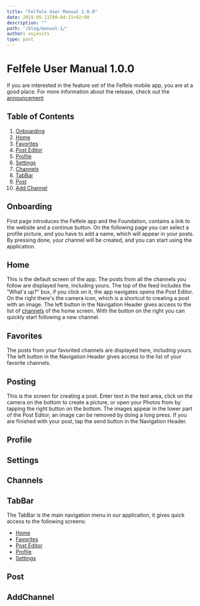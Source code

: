 ```yaml
---
title: "Felfele User Manual 1.0.0"
date: 2019-05-11T09:04:21+02:00
description: ""
path: '/blog/manual-1/'
author: vujevits
type: post
---
```



# Felfele User Manual 1.0.0
If you are interested in the feature set of the Felfele mobile app, you are at a good place. For more information about the release, check out the [announcement](https://felfele.com/blog/alpha)

## Table of Contents
1. [Onboarding](#Onboarding)
2. [Home](#Home)
3. [Favorites](#Favorites)
4. [Post Editor](#Posting)
5. [Profile](#Profile)
6. [Settings](#Settings)
7. [Channels](#Channels)
8. [TabBar](#TabBar)
9. [Post](#Post)
10. [Add Channel](#AddChannel)

## Onboarding
First page introduces the Felfele app and the Foundation, contains a link to the website and a continue button.
On the following page you can select a profile picture, and you have to add a name, which will appear in your posts. By pressing done, your channel will be created, and you can start using the application.

## Home
This is the default screen of the app. The posts from all the channels you follow are displayed here, including yours. The top of the feed includes the "What's up?" box, if you click on it, the app navigates opens the Post Editor. On the right there's the camera icon, which is a shortcut to creating a post with an image. The left button in the Navigation Header gives access to the list of [channels](#Channels) of the home screen. With the button on the right you can quickly start following a new channel.

## Favorites
The posts from your favorited channels are displayed here, including yours. The left button in the Navigation Header gives access to the list of your favorite channels. 

## Posting
This is the screen for creating a post. Enter text in the text area, click on the camera on the bottom to create a picture, or open your Photos from by tapping the right button on the bottom. The images appear in the lower part of the Post Editor, an image can be removed by doing a long press.
If you are finished with your post, tap the send button in the Navigation Header.

## Profile
## Settings
## Channels
## TabBar
The TabBar is the main navigation menu in our application, it gives quick access to the following screens:
- [Home](#Home)
- [Favorites](#Favorites)
- [Post Editor](#Posting)
- [Profile](#Profile)
- [Settings](#Settings)

## Post

## AddChannel
